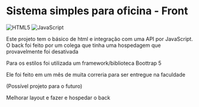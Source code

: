 # Sistema simples para oficina - Front

![HTML5](https://img.shields.io/badge/html5-%23E34F26.svg?style=for-the-badge&logo=html5&logoColor=white)
![JavaScript](https://img.shields.io/badge/javascript-%23323330.svg?style=for-the-badge&logo=javascript&logoColor=%23F7DF1E)

Este projeto tem o básico de html e integração com uma API por JavaScript. O back foi feito por um colega que tinha uma hospedagem que provavelmente foi desativada

Para os estilos foi utilizada um framework/biblioteca Boottrap 5

Ele foi feito em um mês de muita correria para ser entregue na faculdade

(Possível projeto para o futuro)

Melhorar layout e fazer e hospedar o back
